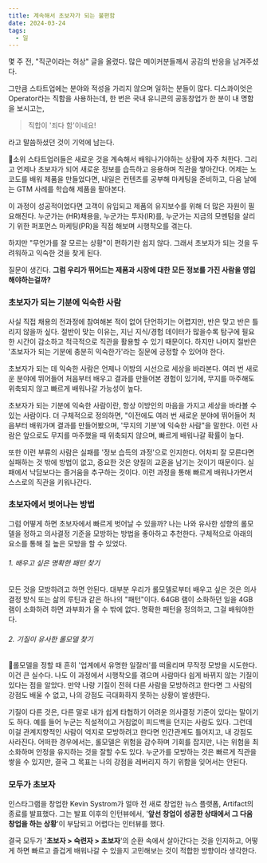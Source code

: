 ```yaml
---
title: 계속해서 초보자가 되는 불편함
date: 2024-03-24
tags:
  - 일
---
```

몇 주 전, "직군이라는 허상" 글을 올렸다. 많은 메이커분들께서 공감의 반응을 남겨주셨다.

그만큼 스타트업에는 분야와 적성을 가리지 않으며 일하는 분들이 많다. 디스콰이엇은 Operator라는 직함을 사용하는데, 한 번은 국내 유니콘의 공동창업가 한 분이 내 명함을 보시고는,
> 직합이 '죄다 함'이네요!

라고 말씀하셨던 것이 기억에 남는다.

소위 스타트업러들은 새로운 것을 계속해서 배워나가야하는 상황에 자주 처한다. 그리고 언제나 초보자가 되어 새로운 정보를 습득하고 응용하며 직관을 쌓아간다. 어제는 노코도를 배워 제품을 만들었다면, 내일은 컨텐츠를 공부해 마케팅을 준비하고, 다음 날에는 GTM 사례를 학습해 제품을 팔아본다.

이 과정이 성공적이었다면 고객이 유입되고 제품의 유지보수를 위해 더 많은 자원이 필요해진다. 누군가는 (HR)채용을, 누군가는 투자(IR)를, 누군가는 지금의 모멘텀을 살리기 위한 퍼포먼스 마케팅(PR)을 직접 해보며 시행착오를 겪는다. 

하지만 "무언가를 잘 모르는 상황"이 편하기란 쉽지 않다. 그래서 초보자가 되는 것을 두려워하고 익숙한 것을 찾게 된다.

질문이 생긴다. **그럼 우리가 뛰어드는 제품과 시장에 대한 모든 정보를 가진 사람을 영입해야하는걸까?**


### 초보자가 되는 기분에 익숙한 사람
사실 직접 채용의 전과정에 참여해본 적이 없어 단언하기는 어렵지만, 반은 맞고 반은 틀리지 않을까 싶다. 절반이 맞는 이유는, 지닌 지식/경험 데이터가 많을수록 탐구에 필요한 시간이 감소하고 적극적으로 직관을 활용할 수 있기 때문이다. 하지만 나머지 절반은 '초보자가 되는 기분에 충분히 익숙한가'라는 질문에 긍정할 수 있어야 한다.

초보자가 되는 데 익숙한 사람은 언제나 이방의 시선으로 세상을 바라본다. 여러 번 새로운 분야에 뛰어들어 처음부터 배우고 결과를 만들어본 경험이 있기에, 무지를 마주해도 위축되지 않고 빠르게 배워나갈 가능성이 높다.

초보자가 되는 기분에 익숙한 사람이란, 항상 이방인의 마음을 가지고 세상을 바라볼 수 있는 사람이다. 더 구체적으로 정의하면, "이전에도 여러 번 새로운 분야에 뛰어들어 처음부터 배워가며 결과를 만들어봤으며, '무지의 기분'에 익숙한 사람"을 말한다. 이런 사람은 앞으로도 무지를 마주했을 때 위축되지 않으며, 빠르게 배워나갈 확률이 높다.

또한 이런 부류의 사람은 실패를 '정보 습득의 과정'으로 인지한다. 어차피 잘 모른다면 실패하는 것 밖에 방법이 없고, 중요한 것은 양질의 교훈을 남기는 것이기 때문이다. 실패에서 낙담보다는 즐거움을 추구하는 것이다. 이런 과정을 통해 빠르게 배워나가면서 스스로의 직관을 키워나간다.


### 초보자에서 벗어나는 방법
그럼 어떻게 하면 초보자에서 빠르게 벗어날 수 있을까? 나는 나와 유사한 성향의 롤모델을 정하고 의사결정 기준을 모방하는 방법을 좋아하고 추천한다. 구체적으로 아래의 요소를 통해 질 높은 모방을 할 수 있었다.
###### 1. 배우고 싶은 명확한 패턴 찾기
모든 것을 모방하려고 하면 안된다. 대부분 우리가 롤모델로부터 배우고 싶은 것은 의사결정 방식 또는 삶의 루틴과 같은 하나의 "패턴"이다. 64GB 램이 소화하던 일을 4GB 램이 소화하려 하면 과부화가 올 수 밖에 없다. 명확한 패턴을 정의하고, 그걸 배워야한다.

###### 2. 기질이 유사한 롤모델 찾기
롤모델을 정할 때 흔히 '업계에서 유명한 일잘러'를 떠올리며 무작정 모방을 시도한다. 이건 큰 실수다. 나도 이 과정에서 시행착오를 겪으며 사람마다 쉽게 바뀌지 않는 기질이 있다는 점을 알았다. 만약 나랑 기질이 전혀 다른 사람을 모방하려고 한다면 그 사람의 강점도 배울 수 없고, 나의 강점도 극대화하지 못하는 상황이 발생한다.

기질이 다른 것은, 다른 말로 내가 쉽게 타협하기 어려운 의사결정 기준이 있다는 말이기도 하다. 예를 들어 누군는 직설적이고 거침없이 피드백을 던지는 사람도 있다. 그런데 이걸 관계지향적인 사람이 억지로 모방하려고 한다면 인간관계도 틀어지고, 내 강점도 사라진다. 어떠한 경우에서는, 롤모델은 위험을 감수하며 기회를 잡지만, 나는 위험을 최소화하며 안정을 유지하는 것을 잘할 수도 있다. 누군가를 모방하는 것은 빠르게 직관을 쌓을 수 있지만, 결국 그 목표는 나의 강점을 레버리지 하기 위함을 잊어서는 안된다.

### 모두가 초보자
인스타그램을 창업한 Kevin Systrom가 얼마 전 새로 창업한 뉴스 플랫폼, Artifact의 종료를 발표했다. 그는 발표 이후의 인턴뷰에서, '**앞선 창업이 성공한 상태에서 그 다음 창업을 하는 상황**'이 부담되고 어렵다는 인터뷰를 했다. 

결국 모두가 '**초보자 > 숙련자 > 초보자**'의 순환 속에서 살아간다는 것을 인지하고, 어떻게 하면 빠르고 즐겁게 배워나갈 수 있을지 고민해보는 것이 적합한 방향이라 생각한다.

